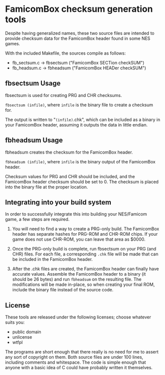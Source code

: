 FamicomBox checksum generation tools
====================================
Despite having generalized names, these two source files are intended to
provide checksum data for the FamicomBox header found in some NES games.

With the included Makefile, the sources compile as follows:

- fb_sectsum.c -> fbsectsum ("FamicomBox SECTion checkSUM")
- fb_headsum.c -> fbheadsum ("FamicomBox HEADer checkSUM")

fbsectsum Usage
---------------
fbsectsum is used for creating PRG and CHR checksums.

```fbsectsum (infile)```, where ```infile``` is the binary file to create a checksum for.

The output is written to "```(infile)```.chk", which can be included as a binary in
your FamicomBox header, assuming it outputs the data in little endian.

fbheadsum Usage
---------------
fbheadsum creates the checksum for the FamicomBox header.

```fbheadsum (infile)```, where ```infile``` is the binary output of the FamicomBox header.

Checksum values for PRG and CHR should be included, and the FamicomBox header
checksum should be set to 0. The checksum is placed into the binary file at
the proper location.

Integrating into your build system
----------------------------------
In order to successfully integrate this into building your NES/Famicom game, a
few steps are required.

1) You will need to find a way to create a PRG-only build. The FamicomBox header
   has separate hashes for PRG-ROM and CHR-ROM chips. If your game does not use
   CHR-ROM, you can leave that area as $0000.

2) Once the PRG-only build is complete, run fbsectsum on your PRG (and CHR) files.
   For each file, a corresponding ```.chk``` file will be made that can be included
   in the FamicomBox header.

3) After the .chk files are created, the FamicomBox header can finally have
   accurate values. Assemble the FamicomBox header to a binary (it should be 26
   bytes) and run ```fbheadsum``` on the resulting file. The modifications will
   be made in-place, so when creating your final ROM, include the binary file
   instead of the source code.

License
-------
These tools are released under the following licenses; choose whatever suits you:
- public domain
- unlicense
- wtfpl

The programs are short enough that there really is no need for me to assert any
sort of copyright on them. Both source files are under 100 lines, including
comments and whitespace. The code is simple enough that anyone with a basic idea
of C could have probably written it themselves.
